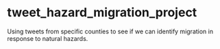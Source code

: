 # tweet_hazard_migration_project
Using tweets from specific counties to see if we can identify migration in response to natural hazards.
